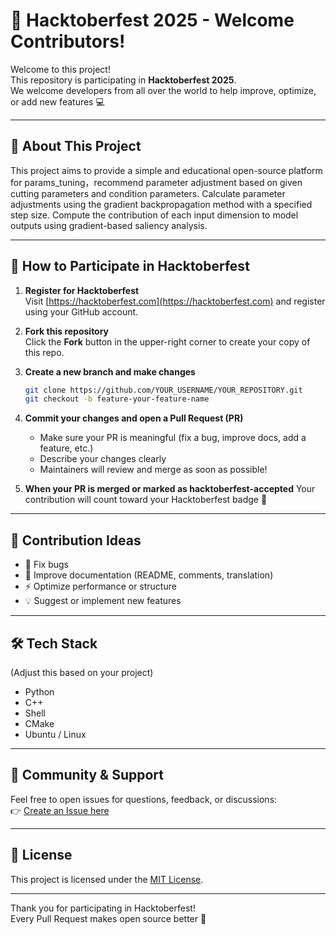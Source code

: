 # 🎃 Hacktoberfest 2025 - Welcome Contributors!

Welcome to this project!  
This repository is participating in **Hacktoberfest 2025**.  
We welcome developers from all over the world to help improve, optimize, or add new features 💻

---

## 🌟 About This Project

This project aims to provide a simple and educational open-source platform for params_tuning，recommend parameter adjustment based on given cutting parameters and condition parameters. Calculate parameter adjustments using the gradient backpropagation method with a specified step size. Compute the contribution of each input dimension to model outputs using gradient-based saliency analysis.

---

## 🚀 How to Participate in Hacktoberfest

1. **Register for Hacktoberfest**  
   Visit [https://hacktoberfest.com](https://hacktoberfest.com) and register using your GitHub account.

2. **Fork this repository**  
   Click the **Fork** button in the upper-right corner to create your copy of this repo.

3. **Create a new branch and make changes**

   ```bash
   git clone https://github.com/YOUR_USERNAME/YOUR_REPOSITORY.git
   git checkout -b feature-your-feature-name
   ```

4. **Commit your changes and open a Pull Request (PR)**

   - Make sure your PR is meaningful (fix a bug, improve docs, add a feature, etc.)  
   - Describe your changes clearly  
   - Maintainers will review and merge as soon as possible!

5. **When your PR is merged or marked as hacktoberfest-accepted**
   Your contribution will count toward your Hacktoberfest badge 🏅

---

## 🧠 Contribution Ideas

- 🧩 Fix bugs  
- 📘 Improve documentation (README, comments, translation)  
- ⚡ Optimize performance or structure  
- 💡 Suggest or implement new features  

---

## 🛠️ Tech Stack

(Adjust this based on your project)

- Python
- C++
- Shell
- CMake
- Ubuntu / Linux

---

## 💬 Community & Support

Feel free to open issues for questions, feedback, or discussions:  
👉 [Create an Issue here](../../issues)

---

## 📄 License

This project is licensed under the [MIT License](LICENSE).

---

Thank you for participating in Hacktoberfest!  
Every Pull Request makes open source better 💖
